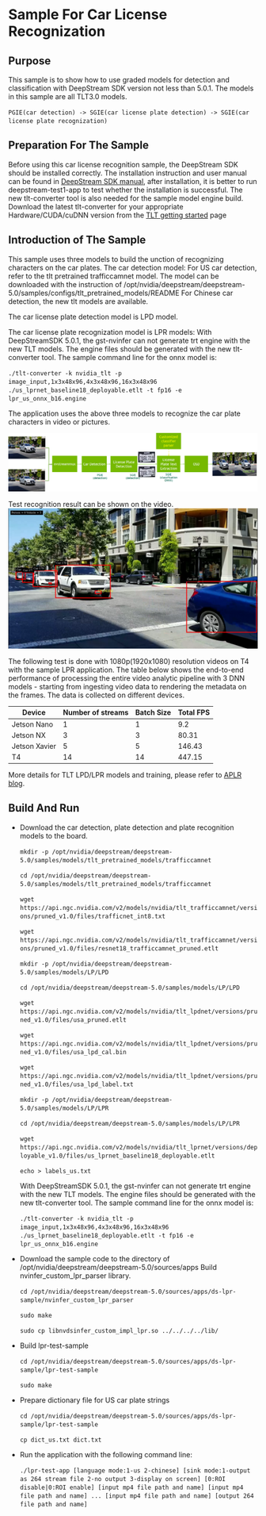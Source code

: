 # Sample For Car License Recognization

## Purpose
This sample is to show how to use graded models for detection and classification with DeepStream SDK version not less than 5.0.1. The models in this sample are all TLT3.0 models.

`PGIE(car detection) -> SGIE(car license plate detection) -> SGIE(car license plate recognization)`

## Preparation For The Sample
Before using this car license recognition sample, the DeepStream SDK should be installed correctly. The installation instruction and user manual can be found in [DeepStream SDK manual](https://docs.nvidia.com/metropolis/deepstream/dev-guide/text/DS_Quickstart.html), after installation, it is better to run deepstream-test1-app to test whether the installation is successful.
The new tlt-converter tool is also needed for the sample model engine build. Download the latest tlt-converter for your appropriate Hardware/CUDA/cuDNN version from the [TLT getting started](https://developer.nvidia.com/tlt-getting-started) page

## Introduction of The Sample
This sample uses three models to build the unction of recognizing characters on the car plates. 
The car detection model:
For US car detection, refer to the tlt pretrained trafficcamnet model. The model can be downloaded with the instruction of /opt/nvidia/deepstream/deepstream-5.0/samples/configs/tlt_pretrained_models/README
For Chinese car detection, the new tlt models are available. 

The car license plate detection model is LPD model.

The car license plate recognization model is LPR models:
With DeepStreamSDK 5.0.1, the gst-nvinfer can not generate trt engine with the new TLT models. The engine files should be generated with the new tlt-converter tool.
The sample command line for the onnx model is:

`./tlt-converter -k nvidia_tlt -p image_input,1x3x48x96,4x3x48x96,16x3x48x96 ./us_lprnet_baseline18_deployable.etlt -t fp16 -e lpr_us_onnx_b16.engine`

The application uses the above three models to recognize the car plate characters in video or pictures.

![LPR/LPD application](lpr.png)

Test recognition result can be shown on the video.
![result](result.png)

The following test is done with 1080p(1920x1080) resolution videos on T4 with the sample LPR application. The table below shows the end-to-end performance of processing the entire video analytic pipeline with 3 DNN models - starting from ingesting video data to rendering the metadata on the frames. The data is collected on different devices. 

| Device    | Number of streams | Batch Size | Total FPS |
|-----------| ----------------- | -----------|-----------|
|Jetson Nano|     1             |     1      | 9.2       |
|Jetson NX  |     3             |     3      | 80.31     |
|Jetson Xavier |  5             |     5      | 146.43    |
|T4         |     14            |     14     | 447.15    |

More details for TLT LPD/LPR models and training, please refer to [APLR blog](https://docs.google.com/document/d/1tMH0ku284AqqcVdioS1XazyT0-uGNNpg4-r64JaIBZA/edit#).

## Build And Run
* Download the car detection, plate detection and plate recognition models to the board.

  ```mkdir -p /opt/nvidia/deepstream/deepstream-5.0/samples/models/tlt_pretrained_models/trafficcamnet```

  ```cd /opt/nvidia/deepstream/deepstream-5.0/samples/models/tlt_pretrained_models/trafficcamnet```

  ```wget https://api.ngc.nvidia.com/v2/models/nvidia/tlt_trafficcamnet/versions/pruned_v1.0/files/trafficnet_int8.txt```

  ```wget https://api.ngc.nvidia.com/v2/models/nvidia/tlt_trafficcamnet/versions/pruned_v1.0/files/resnet18_trafficcamnet_pruned.etlt```
   
  ```mkdir -p /opt/nvidia/deepstream/deepstream-5.0/samples/models/LP/LPD```

  ```cd /opt/nvidia/deepstream/deepstream-5.0/samples/models/LP/LPD```

  ```wget https://api.ngc.nvidia.com/v2/models/nvidia/tlt_lpdnet/versions/pruned_v1.0/files/usa_pruned.etlt```

  ```wget https://api.ngc.nvidia.com/v2/models/nvidia/tlt_lpdnet/versions/pruned_v1.0/files/usa_lpd_cal.bin```
  
  ```wget https://api.ngc.nvidia.com/v2/models/nvidia/tlt_lpdnet/versions/pruned_v1.0/files/usa_lpd_label.txt```
   
  ```mkdir -p /opt/nvidia/deepstream/deepstream-5.0/samples/models/LP/LPR```

  ```cd /opt/nvidia/deepstream/deepstream-5.0/samples/models/LP/LPR```

  ```wget https://api.ngc.nvidia.com/v2/models/nvidia/tlt_lprnet/versions/deployable_v1.0/files/us_lprnet_baseline18_deployable.etlt```
  
  ```echo > labels_us.txt```
  
  With DeepStreamSDK 5.0.1, the gst-nvinfer can not generate trt engine with the new TLT models. The engine files should be generated with the new tlt-converter tool.
The sample command line for the onnx model is:

  ```./tlt-converter -k nvidia_tlt -p image_input,1x3x48x96,4x3x48x96,16x3x48x96 ./us_lprnet_baseline18_deployable.etlt -t fp16 -e lpr_us_onnx_b16.engine```
   
* Download the sample code to the directory of /opt/nvidia/deepstream/deepstream-5.0/sources/apps
   Build nvinfer_custom_lpr_parser library.
   
  ```cd /opt/nvidia/deepstream/deepstream-5.0/sources/apps/ds-lpr-sample/nvinfer_custom_lpr_parser```

  ```sudo make```

  ```sudo cp libnvdsinfer_custom_impl_lpr.so ../../../../lib/```
 
* Build lpr-test-sample

  ```cd /opt/nvidia/deepstream/deepstream-5.0/sources/apps/ds-lpr-sample/lpr-test-sample```

  ```sudo make```
* Prepare dictionary file for US car plate strings

  ```cd /opt/nvidia/deepstream/deepstream-5.0/sources/apps/ds-lpr-sample/lpr-test-sample```

  ```cp dict_us.txt dict.txt```

* Run the application with the following command line:

  ```./lpr-test-app [language mode:1-us 2-chinese] [sink mode:1-output as 264 stream file 2-no output 3-display on screen] [0:ROI disable|0:ROI enable] [input mp4 file path and name] [input mp4 file path and name] ... [input mp4 file path and name] [output 264 file path and name]```
